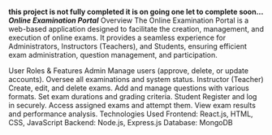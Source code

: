 **this project is not fully completed it is on going one let to complete soon...**
***Online Examination Portal***
Overview
          The Online Examination Portal is a web-based application designed to facilitate the creation, management, and execution of online exams. It provides a seamless experience for Administrators, Instructors (Teachers), and Students, ensuring efficient exam administration, question management, and participation.

User Roles & Features
      Admin
            Manage users (approve, delete, or update accounts).
            Oversee all examinations and system status.
      Instructor (Teacher)
            Create, edit, and delete exams.
            Add and manage questions with various formats.
            Set exam durations and grading criteria.
      Student
            Register and log in securely.
            Access assigned exams and attempt them.
            View exam results and performance analysis.
Technologies Used
        Frontend: React.js, HTML, CSS, JavaScript
        Backend: Node.js, Express.js
        Database: MongoDB
